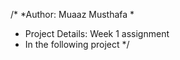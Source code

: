 /* 
 *Author: Muaaz Musthafa
 *
 * Project Details: Week 1 assignment
 * In the following project
 */